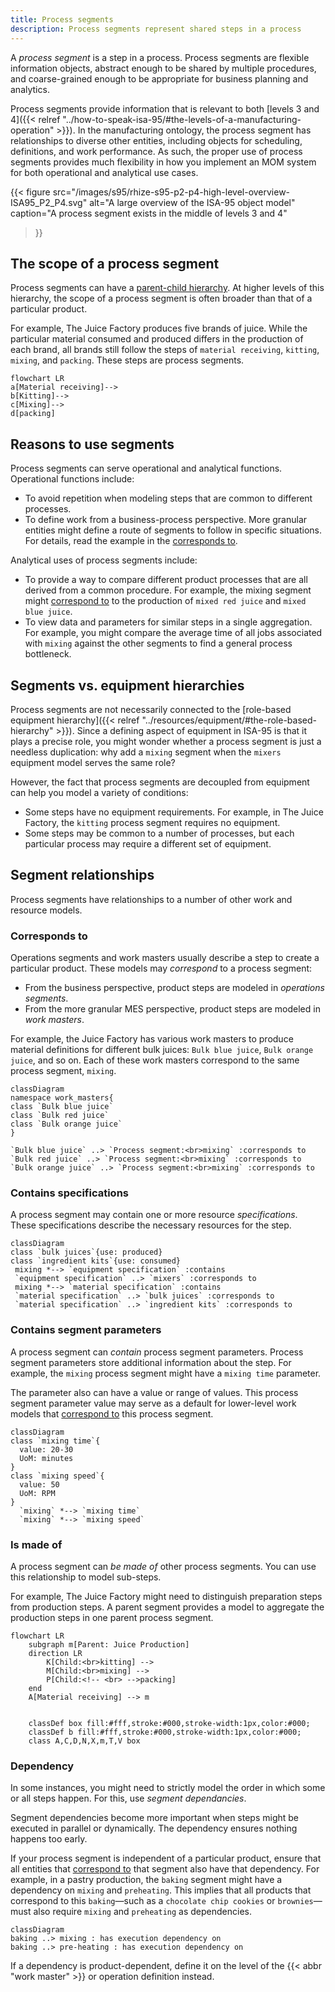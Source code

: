 ```yaml
---
title: Process segments
description: Process segments represent shared steps in a process
---
```


A _process segment_ is a step in a process. 
Process segments are flexible information objects,
abstract enough to be shared by multiple procedures,
and coarse-grained enough to be appropriate for business planning and analytics.

Process segments provide information that is relevant to both [levels 3 and 4]({{< relref "../how-to-speak-isa-95/#the-levels-of-a-manufacturing-operation" >}}).
In the manufacturing ontology, the process segment has relationships to diverse other entities, including objects for scheduling, definitions, and work performance.
As such, the proper use of process segments provides much flexibility in how you implement an MOM system for both operational and analytical use cases.


{{< figure
src="/images/s95/rhize-s95-p2-p4-high-level-overview-ISA95_P2_P4.svg"
alt="A large overview of the ISA-95 object model"
caption="A process segment exists in the middle of levels 3 and 4"
>}}

## The scope of a process segment

Process segments can have a [parent-child hierarchy](#is-made-up-of).
At higher levels of this hierarchy, the scope of a process segment is often broader than that of a particular product.

For example, The Juice Factory produces five brands of juice.
While the particular material consumed and produced differs in the production of each brand,
all brands still follow the steps of `material receiving`, `kitting`, `mixing`, and `packing`.
These steps are process segments.

```mermaid
flowchart LR
a[Material receiving]-->
b[Kitting]-->
c[Mixing]-->
d[packing]
```

## Reasons to use segments

Process segments can serve operational and analytical functions.
Operational functions include:
- To avoid repetition when modeling steps that are common to different processes. 
- To define work from a business-process perspective. More granular entities might define a route of segments to follow in specific situations. For details, read the example in the [corresponds to](#section).


Analytical uses of process segments include:
- To provide a way to compare different product processes that are all derived from a common procedure.
  For example, the mixing segment might [correspond to](#correspond-) to the production of `mixed red juice` and `mixed blue juice`.
- To view data and parameters for similar steps in a single aggregation.
  For example, you might compare the average time of all jobs associated with `mixing` against the other segments to find a general process bottleneck.

## Segments vs. equipment hierarchies

Process segments are not necessarily connected to the [role-based equipment hierarchy]({{< relref "../resources/equipment/#the-role-based-hierarchy" >}}).
Since a defining aspect of equipment in ISA-95 is that it plays a precise role,
you might wonder whether a process segment is just a needless duplication:
why add a `mixing` segment when the `mixers` equipment model serves the same role?

However, the fact that process segments are decoupled from equipment can help you model a variety of conditions:
- Some steps have no equipment requirements. For example, in The Juice Factory, the `kitting` process segment requires no equipment.
- Some steps may be common to a number of processes, but each particular process may require a different set of equipment. 


## Segment relationships

Process segments have relationships to a number of other work and resource models.

### Corresponds to

Operations segments and work masters usually describe a step to create a particular product.
These models may _correspond_ to a process segment:
- From the business perspective, product steps are modeled in _operations segments_.
- From the more granular MES perspective, product steps are modeled in _work masters_.

For example, the Juice Factory has various work masters to produce material definitions for different bulk juices: `Bulk blue juice`, `Bulk orange juice`, and so on. 
Each of these work masters correspond to the same process segment, `mixing`.

```mermaid
classDiagram
namespace work_masters{
class `Bulk blue juice`
class `Bulk red juice`
class `Bulk orange juice`
}

`Bulk blue juice` ..> `Process segment:<br>mixing` :corresponds to
`Bulk red juice` ..> `Process segment:<br>mixing` :corresponds to
`Bulk orange juice` ..> `Process segment:<br>mixing` :corresponds to
```

### Contains specifications

A process segment may contain one or more resource _specifications_.
These specifications describe the necessary resources for the step.

```mermaid
classDiagram
class `bulk juices`{use: produced}
class `ingredient kits`{use: consumed}
 mixing *--> `equipment specification` :contains
 `equipment specification` ..> `mixers` :corresponds to
 mixing *--> `material specification` :contains
 `material specification` ..> `bulk juices` :corresponds to
 `material specification` ..> `ingredient kits` :corresponds to
```
### Contains segment parameters

A process segment can _contain_ process segment parameters.
Process segment parameters store additional information about the step.
For example, the `mixing` process segment might have a `mixing time` parameter.

The parameter also can have a value or range of values.
This process segment parameter value may serve as a default for lower-level work models that [correspond to](#corresponds-to) this process segment.

```mermaid
classDiagram
class `mixing time`{
  value: 20-30
  UoM: minutes
}
class `mixing speed`{
  value: 50
  UoM: RPM
}
  `mixing` *--> `mixing time`
  `mixing` *--> `mixing speed`
```

### Is made of

A process segment can _be made of_ other process segments.
You can use this relationship to model sub-steps.

For example, The Juice Factory might need to distinguish preparation steps from production steps.
A parent segment provides a model to aggregate the production steps in one parent process segment.

```mermaid
flowchart LR
    subgraph m[Parent: Juice Production]
    direction LR
        K[Child:<br>kitting] -->
        M[Child:<br>mixing] -->
        P[Child:<!-- <br> -->packing]
    end
    A[Material receiving] --> m
    
 
    classDef box fill:#fff,stroke:#000,stroke-width:1px,color:#000;
    classDef b fill:#fff,stroke:#000,stroke-width:1px,color:#000;
    class A,C,D,N,X,m,T,V box
```

### Dependency

In some instances, you might need to strictly model the order in which some or all steps happen.
For this, use _segment dependancies_.

Segment dependencies become more important when steps might be executed in parallel or dynamically.
The dependency ensures nothing happens too early.

If your process segment is independent of a particular product,
ensure that all entities that [correspond to](#correspond-to) that segment also have that dependency.
For example, in a pastry production, the `baking` segment might have a dependency on `mixing` and `preheating`.
This implies that all products that correspond to this `baking`&mdash;such as a `chocolate chip cookies` or `brownies`&mdash;must also require `mixing` and `preheating` as dependencies.

```mermaid
classDiagram
baking ..> mixing : has execution dependency on
baking ..> pre-heating : has execution dependency on

```

If a dependency is product-dependent, define it on the level of the {{< abbr "work master" >}} or operation definition instead.

